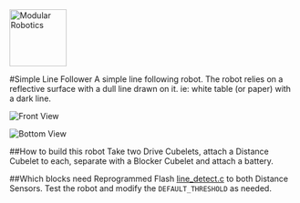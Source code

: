 <img src="http://www.modrobotics.com/wp-content/uploads/2016/05/mr_logo.png"  alt="Modular Robotics" width="100"/>

#Simple Line Follower
A simple line following robot. The robot relies on a reflective surface with a dull line drawn on it. ie: white table (or paper) with a dark line.

![Front View](/img/front_view-virtual.PNG)

![Bottom View](/img/bottom_view-virtual.PNG)

##How to build this robot
Take two Drive Cubelets, attach a Distance Cubelet to each, separate with a Blocker Cubelet and attach a battery.

##Which blocks need Reprogrammed
Flash [line_detect.c](line_detect.c) to both Distance Sensors. Test the robot and modify the `DEFAULT_THRESHOLD` as needed.
